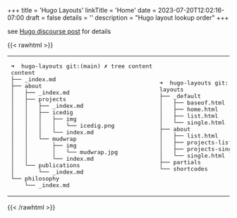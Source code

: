 +++
title = 'Hugo Layouts'
linkTitle = 'Home'
date = 2023-07-20T12:02:16-07:00
draft = false
details = ''
description = "Hugo layout lookup order"
+++

see [Hugo discourse post](https://discourse.gohugo.io/t/multi-level-branch-bundle-works-but-doesnt-use-corresponding-level-layouts/45434) for details

{{< rawhtml >}}
<table>
<tbody>
<tr>
<td class="tree">
<pre>
➜  hugo-layouts git:(main) ✗ tree content
content
├── <span class="active">_index.md</span>
├── about
│   ├── _index.md
│   ├── projects
│   │   ├── _index.md
│   │   ├── icedig
│   │   │   ├── img
│   │   │   │   └── icedig.png
│   │   │   └── index.md
│   │   └── mudwrap
│   │       ├── img
│   │       │   └── mudwrap.jpg
│   │       └── index.md
│   └── publications
│       └── _index.md
└── philosophy
    └── _index.md
</pre>
</td>
<td class="tree">
<pre>
➜  hugo-layouts git:(main) ✗ tree layouts
layouts
├── _default
│   ├── <span class="always-active">baseof.html</span>
│   ├── <span class="active">home.html</span>
│   ├── list.html
│   └── single.html
├── about
│   ├── list.html
│   ├── projects-list.html
│   ├── projects-single.html
│   └── single.html
├── partials
└── shortcodes
</td>
</tr>
</tbody>
</table>
{{< /rawhtml >}}
